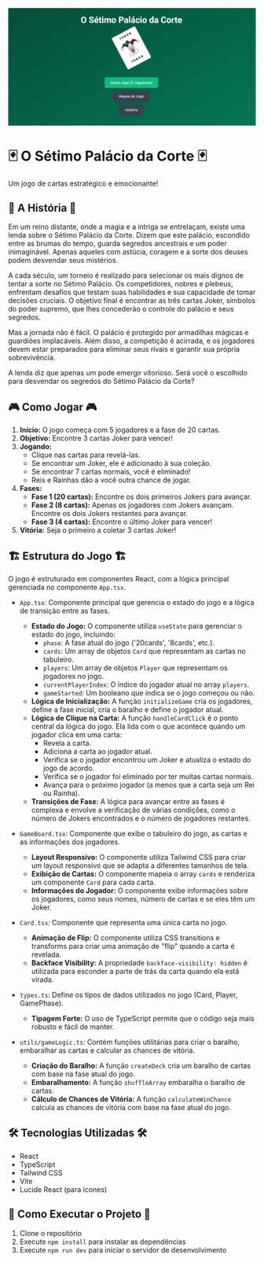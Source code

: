 <img src="o palhaço.png" alt="Texto alternativo" width="900"/>



# 🃏 O Sétimo Palácio da Corte 🃏

Um jogo de cartas estratégico e emocionante!

## 📜 A História 📜

Em um reino distante, onde a magia e a intriga se entrelaçam, existe uma lenda sobre o Sétimo Palácio da Corte. Dizem que este palácio, escondido entre as brumas do tempo, guarda segredos ancestrais e um poder inimaginável. Apenas aqueles com astúcia, coragem e a sorte dos deuses podem desvendar seus mistérios.

A cada século, um torneio é realizado para selecionar os mais dignos de tentar a sorte no Sétimo Palácio. Os competidores, nobres e plebeus, enfrentam desafios que testam suas habilidades e sua capacidade de tomar decisões cruciais. O objetivo final é encontrar as três cartas Joker, símbolos do poder supremo, que lhes concederão o controle do palácio e seus segredos.

Mas a jornada não é fácil. O palácio é protegido por armadilhas mágicas e guardiões implacáveis. Além disso, a competição é acirrada, e os jogadores devem estar preparados para eliminar seus rivais e garantir sua própria sobrevivência.

A lenda diz que apenas um pode emergir vitorioso. Será você o escolhido para desvendar os segredos do Sétimo Palácio da Corte?

## 🎮 Como Jogar 🎮

1.  **Início:** O jogo começa com 5 jogadores e a fase de 20 cartas.
2.  **Objetivo:** Encontre 3 cartas Joker para vencer!
3.  **Jogando:**
    *   Clique nas cartas para revelá-las.
    *   Se encontrar um Joker, ele é adicionado à sua coleção.
    *   Se encontrar 7 cartas normais, você é eliminado!
    *   Reis e Rainhas dão a você outra chance de jogar.
4.  **Fases:**
    *   **Fase 1 (20 cartas):** Encontre os dois primeiros Jokers para avançar.
    *   **Fase 2 (8 cartas):** Apenas os jogadores com Jokers avançam. Encontre os dois Jokers restantes para avançar.
    *   **Fase 3 (4 cartas):** Encontre o último Joker para vencer!
5.  **Vitória:** Seja o primeiro a coletar 3 cartas Joker!

## 🏗️ Estrutura do Jogo 🏗️

O jogo é estruturado em componentes React, com a lógica principal gerenciada no componente `App.tsx`.

*   `App.tsx`: Componente principal que gerencia o estado do jogo e a lógica de transição entre as fases.

    *   **Estado do Jogo:** O componente utiliza `useState` para gerenciar o estado do jogo, incluindo:
        *   `phase`: A fase atual do jogo ('20cards', '8cards', etc.).
        *   `cards`: Um array de objetos `Card` que representam as cartas no tabuleiro.
        *   `players`: Um array de objetos `Player` que representam os jogadores no jogo.
        *   `currentPlayerIndex`: O índice do jogador atual no array `players`.
        *   `gameStarted`: Um booleano que indica se o jogo começou ou não.
    *   **Lógica de Inicialização:** A função `initializeGame` cria os jogadores, define a fase inicial, cria o baralho e define o jogador atual.
    *   **Lógica de Clique na Carta:** A função `handleCardClick` é o ponto central da lógica do jogo. Ela lida com o que acontece quando um jogador clica em uma carta:
        *   Revela a carta.
        *   Adiciona a carta ao jogador atual.
        *   Verifica se o jogador encontrou um Joker e atualiza o estado do jogo de acordo.
        *   Verifica se o jogador foi eliminado por ter muitas cartas normais.
        *   Avança para o próximo jogador (a menos que a carta seja um Rei ou Rainha).
    *   **Transições de Fase:** A lógica para avançar entre as fases é complexa e envolve a verificação de várias condições, como o número de Jokers encontrados e o número de jogadores restantes.
*   `GameBoard.tsx`: Componente que exibe o tabuleiro do jogo, as cartas e as informações dos jogadores.

    *   **Layout Responsivo:** O componente utiliza Tailwind CSS para criar um layout responsivo que se adapta a diferentes tamanhos de tela.
    *   **Exibição de Cartas:** O componente mapeia o array `cards` e renderiza um componente `Card` para cada carta.
    *   **Informações do Jogador:** O componente exibe informações sobre os jogadores, como seus nomes, número de cartas e se eles têm um Joker.
*   `Card.tsx`: Componente que representa uma única carta no jogo.

    *   **Animação de Flip:** O componente utiliza CSS transitions e transforms para criar uma animação de "flip" quando a carta é revelada.
    *   **Backface Visibility:** A propriedade `backface-visibility: hidden` é utilizada para esconder a parte de trás da carta quando ela está virada.
*   `types.ts`: Define os tipos de dados utilizados no jogo (Card, Player, GamePhase).

    *   **Tipagem Forte:** O uso de TypeScript permite que o código seja mais robusto e fácil de manter.
*   `utils/gameLogic.ts`: Contém funções utilitárias para criar o baralho, embaralhar as cartas e calcular as chances de vitória.

    *   **Criação do Baralho:** A função `createDeck` cria um baralho de cartas com base na fase atual do jogo.
    *   **Embaralhamento:** A função `shuffleArray` embaralha o baralho de cartas.
    *   **Cálculo de Chances de Vitória:** A função `calculateWinChance` calcula as chances de vitória com base na fase atual do jogo.

## 🛠️ Tecnologias Utilizadas 🛠️

*   React
*   TypeScript
*   Tailwind CSS
*   Vite
*   Lucide React (para ícones)

## 🚀 Como Executar o Projeto 🚀

1.  Clone o repositório
2.  Execute `npm install` para instalar as dependências
3.  Execute `npm run dev` para iniciar o servidor de desenvolvimento

